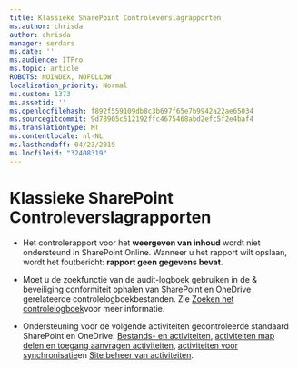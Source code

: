 ```yaml
---
title: Klassieke SharePoint Controleverslagrapporten
ms.author: chrisda
author: chrisda
manager: serdars
ms.date: ''
ms.audience: ITPro
ms.topic: article
ROBOTS: NOINDEX, NOFOLLOW
localization_priority: Normal
ms.custom: 1373
ms.assetid: ''
ms.openlocfilehash: f892f559109db8c3b697f65e7b9942a22ae65034
ms.sourcegitcommit: 9d78905c512192ffc4675468abd2efc5f2e4baf4
ms.translationtype: MT
ms.contentlocale: nl-NL
ms.lasthandoff: 04/23/2019
ms.locfileid: "32408319"
---
```

# <a name="classic-sharepoint-audit-log-reports"></a>Klassieke SharePoint Controleverslagrapporten

- Het controlerapport voor het **weergeven van inhoud** wordt niet ondersteund in SharePoint Online. Wanneer u het rapport wilt opslaan, wordt het foutbericht: **rapport geen gegevens bevat**.

- Moet u de zoekfunctie van de audit-logboek gebruiken in de & beveiliging conformiteit ophalen van SharePoint en OneDrive gerelateerde controlelogboekbestanden. Zie [Zoeken het controlelogboek](https://docs.microsoft.com/office365/securitycompliance/search-the-audit-log-in-security-and-compliance#search-the-audit-log)voor meer informatie.

- Ondersteuning voor de volgende activiteiten gecontroleerde standaard SharePoint en OneDrive: [Bestands- en activiteiten](https://docs.microsoft.com/office365/securitycompliance/search-the-audit-log-in-security-and-compliance#file-and-page-activities), [activiteiten map](https://docs.microsoft.com/office365/securitycompliance/search-the-audit-log-in-security-and-compliance#folder-activities) [delen en toegang aanvragen activiteiten](https://docs.microsoft.com/office365/securitycompliance/search-the-audit-log-in-security-and-compliance#sharing-and-access-request-activities), [activiteiten voor synchronisatie](https://docs.microsoft.com/office365/securitycompliance/search-the-audit-log-in-security-and-compliance#synchronization-activities)en [Site beheer van activiteiten](https://docs.microsoft.com/office365/securitycompliance/search-the-audit-log-in-security-and-compliance#site-administration-activities).
